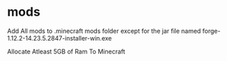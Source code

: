 # mods

Add All mods to .minecraft mods folder except for the jar file named forge-1.12.2-14.23.5.2847-installer-win.exe 

Allocate Atleast 5GB of Ram To Minecraft


